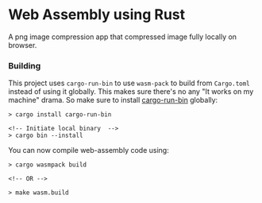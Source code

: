 # Web Assembly using Rust

A png image compression app that compressed image fully locally on browser.

### Building

This project uses `cargo-run-bin` to use `wasm-pack` to build from `Cargo.toml` instead of using it globally. This makes sure there's no any "It works on my machine" drama. So make sure to install [cargo-run-bin](https://crates.io/crates/cargo-run-bin) globally:

```
> cargo install cargo-run-bin

<!-- Initiate local binary  -->
> cargo bin --install
```

You can now compile web-assembly code using:

```
> cargo wasmpack build

<!-- OR -->

> make wasm.build
```
